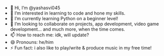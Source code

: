 - 👋 Hi, I’m @yashasvi045
- 👀 I’m interested in learning to code and hone my skills. 
- 🌱 I’m currently learning Python on a beginner level!
- 💞️ I’m looking to collaborate on projects, app development, video game development... and much more, when the time comes.
- 📫 How to reach me: idk, will update?
- 😄 Pronouns: he/him
- ⚡ Fun fact: i also like to play/write & produce music in my free time!

<!---
yashasvi045/yashasvi045 is a ✨ special ✨ repository because its `README.md` (this file) appears on your GitHub profile.
You can click the Preview link to take a look at your changes.
--->
